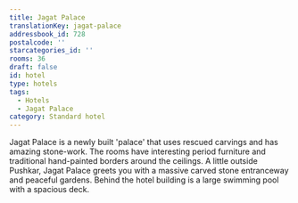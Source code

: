 ```yaml
---
title: Jagat Palace
translationKey: jagat-palace
addressbook_id: 728
postalcode: ''
starcategories_id: ''
rooms: 36
draft: false
id: hotel
type: hotels
tags:
  - Hotels
  - Jagat Palace
category: Standard hotel
---
```

Jagat Palace is a newly built 'palace' that uses rescued carvings and has amazing stone-work. The rooms have interesting period furniture and traditional hand-painted borders around the ceilings. A little outside Pushkar, Jagat Palace greets you with a massive carved stone entranceway and peaceful gardens. Behind the hotel building is a large swimming pool with a spacious deck.
